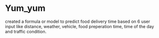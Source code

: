 # Yum_yum
created a formula or model to predict food delivery time based on 6 user input like distance, weather, vehicle, food preperation time, time of the day and traffic condition.
